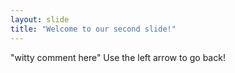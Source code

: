 ```yaml
---
layout: slide
title: "Welcome to our second slide!"
---
```

"witty comment here"
Use the left arrow to go back!
